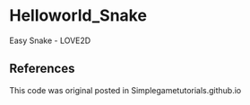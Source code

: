 # Helloworld_Snake
 Easy Snake - LOVE2D

## References
 This code was original posted in Simplegametutorials.github.io
